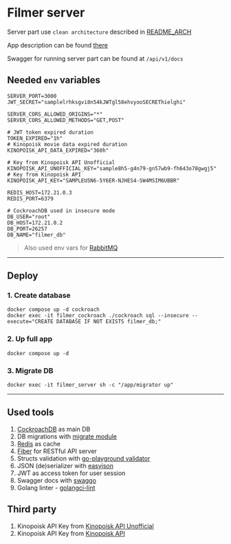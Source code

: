 # Filmer server

Server part use `clean architecture` described in [README_ARCH](./docs/README_ARCH.md)

App description can be found [there](./docs/README_APP.md)

Swagger for running server part can be found at `/api/v1/docs`

## Needed `env` variables

```dotenv
SERVER_PORT=3000
JWT_SECRET="samplelrhksgvi8n54kJWTgl58ehvyooSECREThielghi"

SERVER_CORS_ALLOWED_ORIGINS="*"
SERVER_CORS_ALLOWED_METHODS="GET,POST"

# JWT token expired duration
TOKEN_EXPIRED="1h"
# Kinopoisk movie data expired duration
KINOPOISK_API_DATA_EXPIRED="360h"

# Key from Kinopoisk API Unofficial
KINOPOISK_API_UNOFFICIAL_KEY="sample8h5-g4n79-gn57wb9-fh643o78gwgj5"
# Key from Kinopoisk API
KINOPOISK_API_KEY="SAMPLEU5N6-5Y6ER-NJHES4-SW4MSIM6UBBR"

REDIS_HOST=172.21.0.3
REDIS_PORT=6379

# CockroachDB used in insecure mode
DB_USER="root"
DB_HOST=172.21.0.2
DB_PORT=26257
DB_NAME="filmer_db"
```

> Also used env vars for [RabbitMQ](../rabbitmq/README.md)

---

## Deploy

### 1. Create database

```shell
docker compose up -d cockroach
docker exec -it filmer_cockroach ./cockroach sql --insecure --execute="CREATE DATABASE IF NOT EXISTS filmer_db;"
```

### 2. Up full app

```shell
docker compose up -d
```

### 3. Migrate DB

```shell
docker exec -it filmer_server sh -c "/app/migrator up"
```

---

## Used tools

1. [CockroachDB](https://www.cockroachlabs.com/) as main DB
2. DB migrations with [migrate module](https://github.com/golang-migrate/migrate)
3. [Redis](https://github.com/redis/go-redis) as cache
4. [Fiber](https://docs.gofiber.io/) for RESTful API server
5. Structs validation with [go-playground validator](https://github.com/go-playground/validator)
6. JSON (de)serializer with [easyjson](https://github.com/mailru/easyjson)
7. JWT as access token for user session
8. Swagger docs with [swaggo](https://github.com/swaggo/swag)
9. Golang linter - [golangci-lint](https://golangci-lint.run/)

## Third party

1. Kinopoisk API Key from [Kinopoisk API Unofficial](https://kinopoiskapiunofficial.tech/)
2. Kinopoisk API Key from [Kinopoisk API](https://kinopoisk.dev//)
